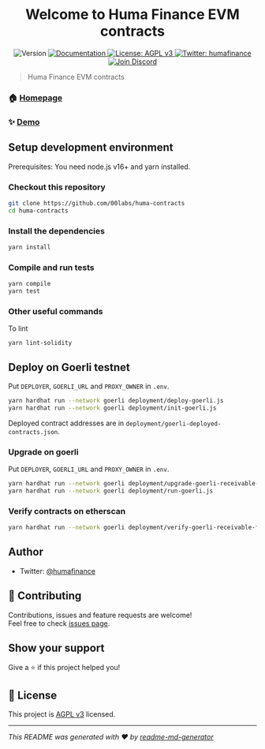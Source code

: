 <h1 align="center">Welcome to Huma Finance EVM contracts</h1>
<p align="center">
  <img alt="Version" src="https://img.shields.io/badge/version-1.0.0-blue.svg?cacheSeconds=2592000" />
  <a href="https://docs.huma.finance" target="_blank">
    <img alt="Documentation" src="https://img.shields.io/badge/documentation-yes-brightgreen.svg" />
  </a>
  <a href="https://www.gnu.org/licenses/agpl-3.0.en.html" target="_blank">
    <img alt="License: AGPL v3" src="https://img.shields.io/badge/License-AGPL v3-yellow.svg" />
  </a>
  <a href="https://twitter.com/humafinance" target="_blank">
    <img alt="Twitter: humafinance" src="https://img.shields.io/twitter/follow/humafinance.svg?style=social" />
  </a>
  <a href="https://discord.gg/7e2fdMSCZr" target="_blank">
    <img alt="Join Discord" src="https://badgen.net/badge/Join/HUMAnity/cyan?icon=discord" />
  </a>
</p>


> Huma Finance EVM contracts

### 🏠 [Homepage](https://huma.finance)

### ✨ [Demo](https://app.huma.finance)

## Setup development environment

Prerequisites: You need node.js v16+ and yarn installed.

### Checkout this repository

```sh
git clone https://github.com/00labs/huma-contracts
cd huma-contracts
```

### Install the dependencies

```sh
yarn install
```

### Compile and run tests

```sh
yarn compile
yarn test
```

### Other useful commands

To lint

```
yarn lint-solidity
```

## Deploy on Goerli testnet

Put `DEPLOYER`, `GOERLI_URL` and `PROXY_OWNER` in `.env`.

```sh
yarn hardhat run --network goerli deployment/deploy-goerli.js
yarn hardhat run --network goerli deployment/init-goerli.js
```

Deployed contract addresses are in `deployment/goerli-deployed-contracts.json`.

### Upgrade on goerli

Put `DEPLOYER`, `GOERLI_URL` and `PROXY_OWNER` in `.env`.

```sh
yarn hardhat run --network goerli deployment/upgrade-goerli-receivable-factoring-pool.js
yarn hardhat run --network goerli deployment/run-goerli.js
```

### Verify contracts on etherscan

```sh
yarn hardhat run --network goerli deployment/verify-goerli-receivable-factoring-pool.js
```

## Author

- Twitter: [@humafinance](https://twitter.com/humafinance)

## 🤝 Contributing

Contributions, issues and feature requests are welcome!<br />Feel free to check [issues page](https://github.com/00labs/huma-contracts/issues).

## Show your support

Give a ⭐️ if this project helped you!

## 📝 License

This project is [AGPL v3](https://www.gnu.org/licenses/agpl-3.0.en.html) licensed.

---

_This README was generated with ❤️ by [readme-md-generator](https://github.com/kefranabg/readme-md-generator)_
